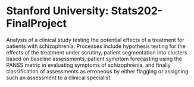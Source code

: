 # Stanford University: Stats202-FinalProject
Analysis of a clinical study testing the potential effects of a treatment for patients with schizophrenia. Processes include hypothesis testing for the effects of the treatment under scrutiny, patient segmentation into clusters based on baseline assessments, patient symptom forecasting using the PANSS metric in evaluating symptoms of schizophrenia, and finally classification of assessments as erroneous by either flagging or assigning such an assessment to a clinical specialist.
